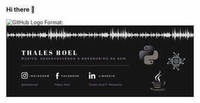 ### Hi there 👋

![GitHub Logo](T-Roel/logo.png)
Format: ![Alt Text](https://github.com/T-Roel/T-Roel/blob/master/logo.png)

<!--
**T-Roel/T-Roel** is a ✨ _special_ ✨ repository because its `README.md` (this file) appears on your GitHub profile.

Here are some ideas to get you started:

- 🔭 I’m currently working on ...
- 🌱 I’m currently learning ...
- 👯 I’m looking to collaborate on ...
- 🤔 I’m looking for help with ...
- 💬 Ask me about ...
- 📫 How to reach me: ...
- 😄 Pronouns: ...
- ⚡ Fun fact: ...
-->
